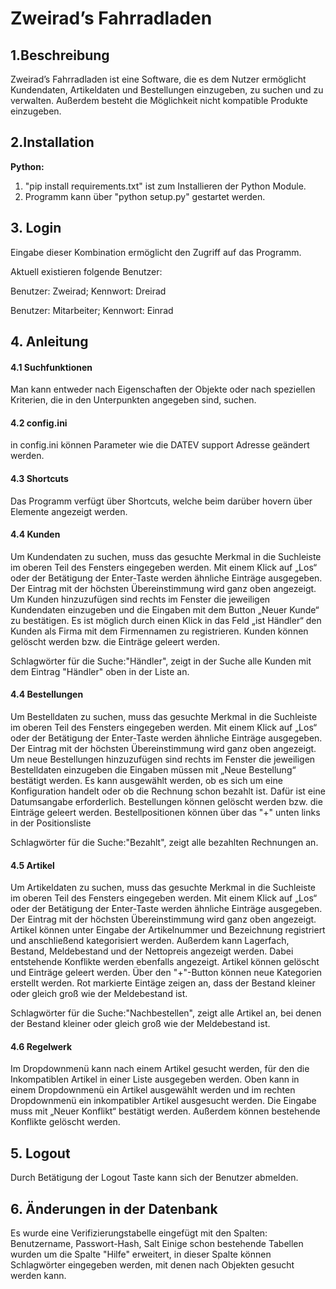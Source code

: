 # Zweirad’s Fahrradladen

## 1.Beschreibung

Zweirad’s Fahrradladen ist eine Software, die es dem Nutzer ermöglicht
Kundendaten, Artikeldaten und Bestellungen einzugeben, zu suchen und zu
verwalten. Außerdem besteht die Möglichkeit nicht kompatible Produkte
einzugeben.

## 2.Installation

**Python:**

1. "pip install requirements.txt" ist zum Installieren der Python Module.
2. Programm kann über "python setup.py" gestartet werden.



## 3. Login


Eingabe dieser Kombination ermöglicht den Zugriff auf das Programm. 

Aktuell existieren folgende Benutzer:

Benutzer: Zweirad; Kennwort: Dreirad

Benutzer: Mitarbeiter; Kennwort: Einrad

## 4.  Anleitung

#### 4.1 Suchfunktionen

Man kann entweder nach Eigenschaften der Objekte oder nach speziellen
Kriterien, die in den Unterpunkten angegeben sind, suchen.

#### 4.2 config.ini
in config.ini können Parameter wie die DATEV support Adresse geändert werden.

#### 4.3 Shortcuts
Das Programm verfügt über Shortcuts, welche beim darüber hovern über Elemente angezeigt werden. 

#### 4.4 Kunden

Um Kundendaten zu suchen, muss das gesuchte Merkmal in die Suchleiste im
oberen Teil des Fensters eingegeben werden. Mit einem Klick auf „Los“
oder der Betätigung der Enter-Taste werden ähnliche Einträge ausgegeben.
Der Eintrag mit der höchsten Übereinstimmung wird ganz oben angezeigt.
Um Kunden hinzuzufügen sind rechts im Fenster die jeweiligen Kundendaten
einzugeben und die Eingaben mit dem Button „Neuer Kunde“ zu bestätigen.
Es ist möglich durch einen Klick in das Feld „ist Händler“ den Kunden
als Firma mit dem Firmennamen zu registrieren. Kunden können gelöscht
werden bzw. die Einträge geleert werden.

Schlagwörter für die Suche:"Händler", zeigt in der Suche alle Kunden mit
dem Eintrag "Händler" oben in der Liste an.

#### 4.4 Bestellungen

Um Bestelldaten zu suchen, muss das gesuchte Merkmal in die Suchleiste
im oberen Teil des Fensters eingegeben werden. Mit einem Klick auf „Los“
oder der Betätigung der Enter-Taste werden ähnliche Einträge ausgegeben.
Der Eintrag mit der höchsten Übereinstimmung wird ganz oben angezeigt.
Um neue Bestellungen hinzuzufügen sind rechts im Fenster die jeweiligen
Bestelldaten einzugeben die Eingaben müssen mit „Neue Bestellung“
bestätigt werden. Es kann ausgewählt werden, ob es sich um eine
Konfiguration handelt oder ob die Rechnung schon bezahlt ist. Dafür ist
eine Datumsangabe erforderlich. Bestellungen können gelöscht werden bzw.
die Einträge geleert werden. Bestellpositionen können über das "+" unten
links in der Positionsliste

Schlagwörter für die Suche:"Bezahlt", zeigt alle bezahlten Rechnungen
an. 

#### 4.5 Artikel

Um Artikeldaten zu suchen, muss das gesuchte Merkmal in die Suchleiste
im oberen Teil des Fensters eingegeben werden. Mit einem Klick auf „Los“
oder der Betätigung der Enter-Taste werden ähnliche Einträge ausgegeben.
Der Eintrag mit der höchsten Übereinstimmung wird ganz oben angezeigt.
Artikel können unter Eingabe der Artikelnummer und Bezeichnung
registriert und anschließend kategorisiert werden. Außerdem kann
Lagerfach, Bestand, Meldebestand und der Nettopreis angezeigt werden.
Dabei entstehende Konflikte werden ebenfalls angezeigt. Artikel können
gelöscht und Einträge geleert werden. Über den "+"-Button können neue
Kategorien erstellt werden. Rot markierte Eintäge zeigen an, dass der
Bestand kleiner oder gleich groß wie der Meldebestand ist.

Schlagwörter für die Suche:"Nachbestellen", zeigt alle Artikel an, bei
denen der Bestand kleiner oder gleich groß wie der Meldebestand ist.

#### 4.6 Regelwerk

Im Dropdownmenü kann nach einem Artikel gesucht werden, für den die
Inkompatiblen Artikel in einer Liste ausgegeben werden. Oben kann in
einem Dropdownmenü ein Artikel ausgewählt werden und im rechten
Dropdownmenü ein inkompatibler Artikel ausgesucht werden. Die Eingabe
muss mit „Neuer Konflikt“ bestätigt werden. Außerdem können bestehende
Konflikte gelöscht werden.

## 5. Logout

Durch Betätigung der Logout Taste kann sich der Benutzer abmelden.

## 6. Änderungen in der Datenbank

Es wurde eine Verifizierungstabelle eingefügt mit den Spalten:
Benutzername, Passwort-Hash, Salt Einige schon bestehende Tabellen
wurden um die Spalte "Hilfe" erweitert, in dieser Spalte können
Schlagwörter eingegeben werden, mit denen nach Objekten gesucht werden
kann.



